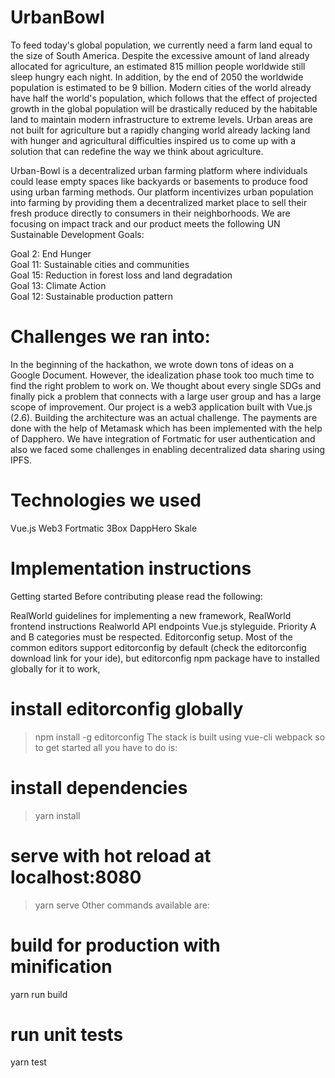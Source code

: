 # UrbanBowl

To feed today's global population, we currently need a farm land equal to the size of South America. Despite the excessive amount of land already allocated for agriculture, an estimated 815 million people worldwide still sleep hungry each night. In addition, by the end of 2050 the worldwide population is estimated to be 9 billion. Modern cities of the world already have half the world's population, which follows that the effect of projected growth in the global population will be drastically reduced by the habitable land to maintain modern infrastructure to extreme levels. Urban areas are not built for agriculture but a rapidly changing world already lacking land with hunger and agricultural difficulties inspired us to come up with a solution that can redefine the way we think about agriculture.

Urban-Bowl is a decentralized urban farming platform where individuals could lease empty spaces like backyards or basements to produce food using urban farming methods. Our platform incentivizes urban population into farming by providing them a decentralized market place to sell their fresh produce directly to consumers in their neighborhoods. We are focusing on impact track and our product meets the following UN Sustainable Development Goals:

Goal 2: End Hunger  
Goal 11: Sustainable cities and communities  
Goal 15: Reduction in forest loss and land degradation  
Goal 13: Climate Action  
Goal 12: Sustainable production pattern

# Challenges we ran into:

In the beginning of the hackathon, we wrote down tons of ideas on a Google Document. However, the idealization phase took too much time to find the right problem to work on. We thought about every single SDGs and finally pick a problem that connects with a large user group and has a large scope of improvement. Our project is a web3 application built with Vue.js (2.6). Building the architecture was an actual challenge. The payments are done with the help of Metamask which has been implemented with the help of Dapphero. We have integration of Fortmatic for user authentication and also we faced some challenges in enabling decentralized data sharing using IPFS.

# Technologies we used

Vue.js Web3 Fortmatic 3Box DappHero Skale

# Implementation instructions

Getting started
Before contributing please read the following:

RealWorld guidelines for implementing a new framework,
RealWorld frontend instructions
Realworld API endpoints
Vue.js styleguide. Priority A and B categories must be respected.
Editorconfig setup. Most of the common editors support editorconfig by default (check the editorconfig download link for your ide), but editorconfig npm package have to installed globally for it to work,

# install editorconfig globally
> npm install -g editorconfig
The stack is built using vue-cli webpack so to get started all you have to do is:

# install dependencies
> yarn install
# serve with hot reload at localhost:8080
> yarn serve
Other commands available are:

# build for production with minification
yarn run build

# run unit tests
yarn test
